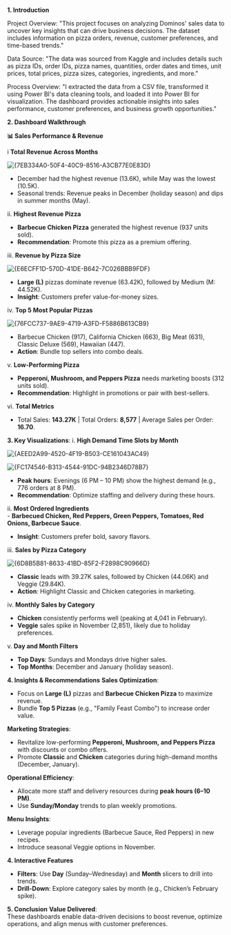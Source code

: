 

**1. Introduction**

Project Overview:
"This project focuses on analyzing Dominos' sales data to uncover key insights that can drive business decisions. 
 The dataset includes information on pizza orders, revenue, customer preferences, and time-based trends."

Data Source:
"The data was sourced from Kaggle and includes details such as pizza IDs, order IDs, pizza names, quantities, order dates and times, unit prices, total prices, pizza sizes, categories, ingredients, and more."

Process Overview:
"I extracted the data from a CSV file, transformed it using Power BI's data cleaning tools, and loaded it into Power BI for visualization. 
The dashboard provides actionable insights into sales performance, customer preferences, and business growth opportunities."

 **2. Dashboard Walkthrough**

**📊 Sales Performance & Revenue**

i **Total Revenue Across Months**  

![{7EB334A0-50F4-40C9-8516-A3CB77E0E83D}](https://github.com/user-attachments/assets/af640dd9-4aee-477d-afa6-84c8bbe15f9e)

   - December had the highest revenue (13.6K), while May was the lowest (10.5K).  
   - Seasonal trends: Revenue peaks in December (holiday season) and dips in summer months (May).  

ii. **Highest Revenue Pizza**  

   - **Barbecue Chicken Pizza** generated the highest revenue (937 units sold).  
   - **Recommendation**: Promote this pizza as a premium offering.  

iii. **Revenue by Pizza Size**  

![{E6ECFF1D-570D-41DE-B642-7C026BBB9FDF}](https://github.com/user-attachments/assets/2fae0a20-158d-49d0-8232-b9d11b443faa)

   - **Large (L)** pizzas dominate revenue (63.42K), followed by Medium (M: 44.52K).  
   - **Insight**: Customers prefer value-for-money sizes.  

iv. **Top 5 Most Popular Pizzas**  

![{76FCC737-9AE9-4719-A3FD-F5886B613CB9}](https://github.com/user-attachments/assets/ffec3c6d-8e69-4058-8a00-fff083b5eb45)

   - Barbecue Chicken (917), California Chicken (663), Big Meat (631), Classic Deluxe (569), Hawaiian (447).  
   - **Action**: Bundle top sellers into combo deals.  

v. **Low-Performing Pizza**  
   - **Pepperoni, Mushroom, and Peppers Pizza** needs marketing boosts (312 units sold).  
   - **Recommendation**: Highlight in promotions or pair with best-sellers.  

vi. **Total Metrics**  
   - Total Sales: **143.27K** | Total Orders: **8,577** | Average Sales per Order: **16.70**.  

**3. Key Visualizations**:
i. **High Demand Time Slots by Month**  

![{AEED2A99-4520-4F19-B503-CE161043AC49}](https://github.com/user-attachments/assets/62464c96-b775-44c1-9ffc-e93da7a839ac)

![{FC174546-B313-4544-91DC-94B2346D78B7}](https://github.com/user-attachments/assets/84c8b173-2305-422b-a5af-302abaf2aa71)


   - **Peak hours**: Evenings (6 PM – 10 PM) show the highest demand (e.g., 776 orders at 8 PM).  
   - **Recommendation**: Optimize staffing and delivery during these hours.  

ii. **Most Ordered Ingredients**  
    - **Barbecued Chicken, Red Peppers, Green Peppers, Tomatoes, Red Onions, Barbecue Sauce**.  
   - **Insight**: Customers prefer bold, savory flavors.  

iii. **Sales by Pizza Category**  
 
 ![{6D8B5B81-8633-41BD-85F2-F2898C90966D}](https://github.com/user-attachments/assets/607de90b-bf86-434d-928b-959877b2e97b)

   - **Classic** leads with 39.27K sales, followed by Chicken (44.06K) and Veggie (29.84K).  
   - **Action**: Highlight Classic and Chicken categories in marketing.  

iv. **Monthly Sales by Category**  

   - **Chicken** consistently performs well (peaking at 4,041 in February).  
   - **Veggie** sales spike in November (2,851), likely due to holiday preferences.  

v. **Day and Month Filters**  
   - **Top Days**: Sundays and Mondays drive higher sales.  
   - **Top Months**: December and January (holiday season).  



**4. Insights & Recommendations**
**Sales Optimization**:
- Focus on **Large (L)** pizzas and **Barbecue Chicken Pizza** to maximize revenue.  
- Bundle **Top 5 Pizzas** (e.g., "Family Feast Combo") to increase order value.  

**Marketing Strategies**:
- Revitalize low-performing **Pepperoni, Mushroom, and Peppers Pizza** with discounts or combo offers.  
- Promote **Classic** and **Chicken** categories during high-demand months (December, January).  

**Operational Efficiency**:
- Allocate more staff and delivery resources during **peak hours (6–10 PM)**.  
- Use **Sunday/Monday** trends to plan weekly promotions.  

**Menu Insights**:
- Leverage popular ingredients (Barbecue Sauce, Red Peppers) in new recipes.  
- Introduce seasonal Veggie options in November.  


 **4. Interactive Features**
- **Filters**: Use **Day** (Sunday–Wednesday) and **Month** slicers to drill into trends.  
- **Drill-Down**: Explore category sales by month (e.g., Chicken’s February spike).  



**5. Conclusion**
**Value Delivered**:  
These dashboards enable data-driven decisions to boost revenue, optimize operations, and align menus with customer preferences.  

